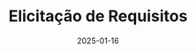 ---
title: Elicitação de Requisitos
excerpt: Apresenta as técnicas e os resultados para elicitação de requisitos
date: 2025-01-16
icon:
  type: fa
  name: fa-file-text-o
color: orange
sections:
  - /elicitacao/intro
---